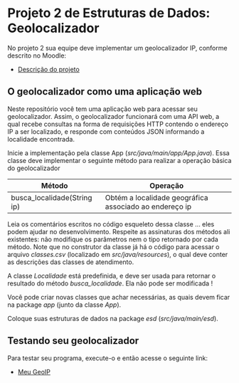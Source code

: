 # Projeto 2 de Estruturas de Dados: Geolocalizador

No projeto 2 sua equipe deve implementar um geolocalizador IP, conforme descrito no Moodle:
* [Descrição do projeto](https://moodle.ifsc.edu.br/mod/page/view.php?id=257580)
  
## O geolocalizador como uma aplicação web

Neste repositório você tem uma aplicação web para acessar seu geolocalizador. Assim, o geolocalizador funcionará com uma API web, a qual recebe consultas na forma de requisições HTTP contendo o endereço IP a ser localizado, e responde com conteúdos JSON informando a localidade encontrada. 

Inicie a implementação pela classe App (_src/java/main/app/App.java_). Essa classe deve implementar o seguinte método para realizar a operação básica do geolocalizador 

| Método                          | Operação                                                        |
|---------------------------------|-----------------------------------------------------------------|
| busca_localidade(String ip)     | Obtém a localidade geográfica associado ao endereço ip          |

Leia os comentários escritos no código esqueleto dessa classe ... eles podem ajudar no desenvolvimento. Respeite as assinaturas dos métodos ali existentes: não modifique os parâmetros nem o tipo retornado por cada método. Note que no construtor da classe já há o código para acessar o arquivo _classes.csv_ (localizado em _src/java/resources_), o qual deve conter as descrições das classes de atendimento.

A classe _Localidade_ está predefinida, e deve ser usada para retornar o resultado do método _busca_localidade_. Ela não pode ser modificada !

Você pode criar novas classes que achar necessárias, as quais devem ficar na package _app_ (junto da classe _App_).

Coloque suas estruturas de dados na package _esd_ (_src/java/main/esd_). 

## Testando seu geolocalizador

Para testar seu programa, execute-o e então acesse o seguinte link:
* [Meu GeoIP](http://localhost:8080/)
